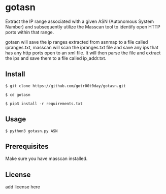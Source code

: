 # gotasn
Extract the IP range associated with a given ASN (Autonomous System Number) and subsequently utilize the Masscan tool to identify open HTTP ports within that range. 

gotasn will save the ip ranges extracted from asnmap to a file called ipranges.txt, masscan will scan the ipranges.txt file and save any ips that has any http ports open to an xml file. It will then parse the file and extract the ips and save them to a file called ip_addr.txt.

## Install

```$ git clone https://github.com/gotr00t0day/gotasn.git```

```$ cd gotasn```

```$ pip3 install -r requirements.txt```

## Usage

```$ python3 gotasn.py ASN```

## Prerequisites

Make sure you have masscan installed.

## License

add license here
